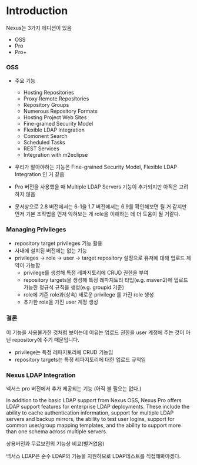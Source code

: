 Introduction
============

Nexus는 3가지 에디션이 있음 

- OSS
- Pro
- Pro+

### OSS

- 주요 기능

  - Hosting Repositories 
  - Proxy Remote Repositories
  - Repository Groups
  - Numerous Repository Formats
  - Hosting Project Web Sites
  - Fine-grained Security Model
  - Flexible LDAP Integration 
  - Comonent Search
  - Scheduled Tasks
  - REST Services
  - Integration with m2eclipse 

- 우리가 알아야하는 기능은 Fine-grained Security Model, Flexible LDAP Integration 인 거 같음
- Pro 버전을 사용했을 때 Multiple LDAP Servers 기능이 추가되지만 아직은 고려하지 않음 
- 문서상으로 2.8 버전에서는 6-1을 1.7 버전에서는 6.9를 확인해보면 될 거 같지만 먼저 기본 조작법을 먼저 익혀보는 게 role을 이해하는 데 더 도움이 될 거같다.

### Managing Privileges 

- repository target privileges 기능 활용 
- 사내에 설치된 버전에는 없는 기능
- privileges -> role -> user -> target repository 설정으로 유저에 대해 업로드 제약이 가능함 
    - privilege를 생성해 특정 레파지토리에 CRUD 권한을 부여 
    - repository targets을 생성해 특정 레파지토리 타입(e.g. maven2)에 업로드 가능한 정규식 규칙을 생성(e.g. groupid 기준)
    - role에 기존 role과(상속) 새로운 privilege 를 가진 role 생성
    - 추가한 role을 가진 user 계정 생성  

### 결론 

이 기능을 사용불가한 것처럼 보이는데 이유는 업로드 권한을 user 계정에 주는 것이 아닌 repository에 주기 때문입니다. 

- privilege는 특정 레파지토리에 CRUD 기능임
- repository targets는 특정 레파지토리에 대한 업로드 규칙임


### Nexus LDAP Integration

넥서스 pro 버전에서 추가 제공되는 기능 (아직 볼 필요는 없다.)

In addition to the basic LDAP support from Nexus OSS, Nexus Pro offers LDAP support features for enterprise LDAP deployments. These include the ability to cache authentication information, support for multiple LDAP servers and backup mirrors, the ability to test user logins, support for common user/group mapping templates, and the ability to support more than one schema across multiple servers.


상용버전과 무료보전의 기능상 비교(별거없음)

넥서스 LDAP은 순수 LDAP의 기능을 지원하므로 LDAP테스트를 직접해봐야겠다. 
